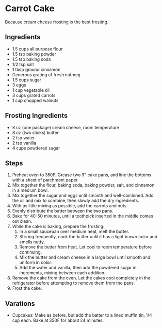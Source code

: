 Carrot Cake
=======================================
Because cream cheese frosting is the best frosting.

Ingredients
-----------
* 1.5 cups all purpose flour
* 1.5 tsp baking powder
* 1.5 tsp baking soda
* 1/2 tsp salt
* 1 tbsp ground cinnamon
* Generous grating of fresh nutmeg
* 1.5 cups sugar
* 3 eggs
* 1 cup vegetable oil
* 3 cups grated carrots
* 1 cup chopped walnuts

Frosting Ingredients
--------------------
* 8 oz (one package) cream cheese, room temperature
* 8 oz (two sticks) butter
* 2 tsp water
* 2 tsp vanilla
* 4 cups powdered sugar

Steps
-----
1. Preheat oven to 350F. Grease two 9" cake pans, and line the bottoms with a sheet of parchment paper.
2. Mix together the flour, baking soda, baking powder, salt, and cinnamon in a medium bowl.
3. Mix together the sugar and eggs until smooth and well-combined. Add the oil and mix to combine, then slowly add the dry ingredients.
4. With as little mixing as possible, add the carrots and nuts.
5. Evenly distribute the batter between the two pans.
6. Bake for 40-50 minutes, until a toothpick inserted in the middle comes out clean.
7. While the cake is baking, prepare the frosting:
   1. In a small saucepan over medium heat, melt the butter.
   1. Stirring frequently, cook the butter until it has a light brown color and smells nutty.
   1. Remove the butter from heat. Let cool to room temperature before continuing.
   1. Mix the butter and cream cheese in a large bowl until smooth and uniform in color.
   1. Add the water and vanilla, then add the powdered sugar in increments, mixing between each addition.
8. Remove the cake from the oven. Let the cakes cool completely in the refrigerator before attempting to remove them from the pans.
9. Frost the cake.

Varations
---------
- Cupcakes: Make as before, but add the batter to a lined muffin tin, 1/4 cup each. Bake at 350F for about 24 minutes.
